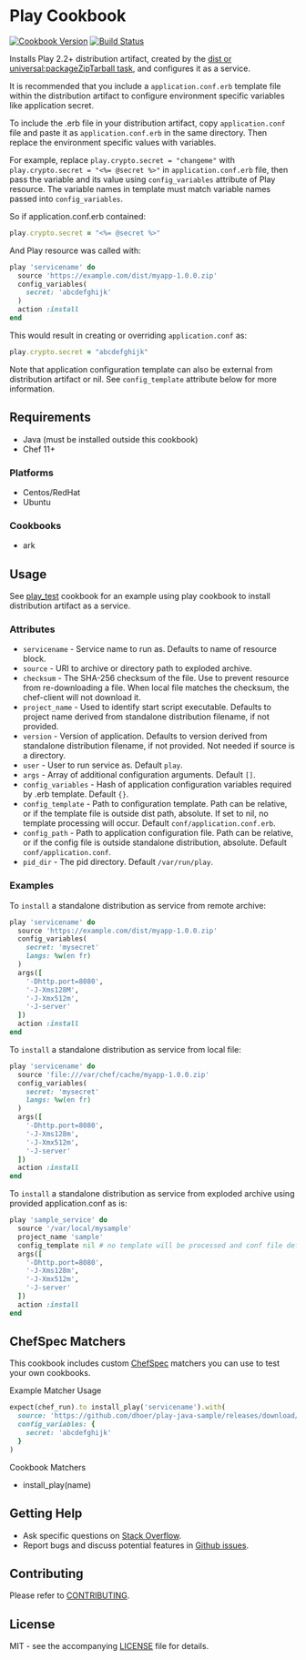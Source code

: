 # Play Cookbook

[![Cookbook Version](http://img.shields.io/cookbook/v/play.svg?style=flat-square)][cookbook]
[![Build Status](http://img.shields.io/travis/dhoer/chef-play.svg?style=flat-square)][travis]

[cookbook]: https://supermarket.chef.io/cookbooks/play
[travis]: https://travis-ci.org/dhoer/chef-play

Installs Play 2.2+ distribution artifact, created by the 
[dist or universal:packageZipTarball task](https://www.playframework.com/documentation/2.5.x/Production#Using-the-dist-task), 
and configures it as a service.

It is recommended that you include a `application.conf.erb` template file within the distribution artifact to configure 
environment specific variables like application secret.  
 
To include the .erb file in your distribution artifact, copy `application.conf` file and paste it as 
`application.conf.erb` in the same directory. Then replace the environment specific values with variables. 

For example, replace `play.crypto.secret = "changeme"` with `play.crypto.secret = "<%= @secret %>"` in 
`application.conf.erb` file, then pass the variable and its value using `config_variables` 
attribute of Play resource. The variable names in template must match variable names passed into `config_variables`.
  
So if application.conf.erb contained:

```ruby
play.crypto.secret = "<%= @secret %>"
```

And Play resource was called with:

```ruby
play 'servicename' do
  source 'https://example.com/dist/myapp-1.0.0.zip'
  config_variables(
    secret: 'abcdefghijk'
  )
  action :install
end
```

This would result in creating or overriding `application.conf` as:

```ruby
play.crypto.secret = "abcdefghijk"
```

Note that application configuration template can also be external from distribution artifact or nil. See
`config_template` attribute below for more information.

## Requirements

- Java (must be installed outside this cookbook)
- Chef 11+

### Platforms

- Centos/RedHat
- Ubuntu 

### Cookbooks

- ark

## Usage

See [play_test](https://github.com/dhoer/chef-play/tree/master/test/fixtures/cookbooks/play_test) cookbook
for an example using play cookbook to install distribution artifact as a service.

### Attributes

* `servicename` - Service name to run as.  Defaults to name of resource block.
* `source` - URI to archive or directory path to exploded archive. 
* `checksum` - The SHA-256 checksum of the file. Use to prevent resource from re-downloading a file. 
When  local file matches the checksum, the chef-client will not download it.
* `project_name` - Used to identify start script executable.  Defaults to project name derived from standalone 
distribution filename, if not provided.
* `version` - Version of application.  Defaults to version derived from standalone distribution filename, if 
not provided. Not needed if source is a directory.
* `user` - User to run service as.  Default `play`.
* `args` - Array of additional configuration arguments.  Default `[]`. 
* `config_variables` - Hash of application configuration variables required by .erb template. Default `{}`.
* `config_template` - Path to configuration template.  Path can be relative, or if the template file is outside dist 
path, absolute.  If set to nil, no template processing will occur. Default `conf/application.conf.erb`.
* `config_path` - Path to application configuration file. Path can be relative, or if the config file is outside 
standalone distribution, absolute. Default `conf/application.conf`.
* `pid_dir` - The pid directory. Default `/var/run/play`.

### Examples

To `install` a standalone distribution as service from remote archive:

```ruby
play 'servicename' do
  source 'https://example.com/dist/myapp-1.0.0.zip'
  config_variables(
    secret: 'mysecret'
    langs: %w(en fr)
  )
  args([
    '-Dhttp.port=8080',
    '-J-Xms128M',
    '-J-Xmx512m',
    '-J-server'
  ])
  action :install
end
```

To `install` a standalone distribution as service from local file:

```ruby
play 'servicename' do
  source 'file:///var/chef/cache/myapp-1.0.0.zip'
  config_variables(
    secret: 'mysecret'
    langs: %w(en fr)
  )
  args([
    '-Dhttp.port=8080',
    '-J-Xms128m',
    '-J-Xmx512m',
    '-J-server'
  ])
  action :install
end
```

To `install` a standalone distribution as service from exploded archive using provided application.conf as is:

```ruby
play 'sample_service' do
  source '/var/local/mysample'
  project_name 'sample'
  config_template nil # no template will be processed and conf file defined in config_path will be used
  args([
    '-Dhttp.port=8080',
    '-J-Xms128m',
    '-J-Xmx512m',
    '-J-server'
  ])
  action :install
end
```

## ChefSpec Matchers

This cookbook includes custom [ChefSpec](https://github.com/sethvargo/chefspec) matchers you can use to test your 
own cookbooks.

Example Matcher Usage

```ruby
expect(chef_run).to install_play('servicename').with(
  source: 'https://github.com/dhoer/play-java-sample/releases/download/1.0/play-java-sample-1.0.zip',
  config_variables: {
    secret: 'abcdefghijk'
  }
)
```
      
Cookbook Matchers

- install_play(name)

## Getting Help

- Ask specific questions on [Stack Overflow](http://stackoverflow.com/questions/tagged/chef-play).
- Report bugs and discuss potential features in [Github issues](https://github.com/dhoer/chef-play/issues).

## Contributing

Please refer to [CONTRIBUTING](https://github.com/dhoer/chef-play/blob/master/CONTRIBUTING.md).

## License

MIT - see the accompanying [LICENSE](https://github.com/dhoer/chef-play/blob/master/LICENSE.md) file for 
details.
